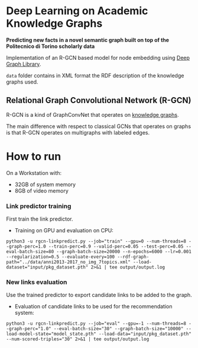 # Deep Learning on Academic Knowledge Graphs

**Predicting new facts in a novel semantic graph built on top of the Politecnico di Torino scholarly data**

Implementation of an R-GCN based model for node embedding using [Deep Graph Library](https://www.dgl.ai/).

`data` folder contains in XML format the RDF description of the knowledge graphs used.


## Relational Graph Convolutional Network (R-GCN)

R-GCN is a kind of GraphConvNet that operates on [knowledge graphs](https://en.wikipedia.org/wiki/Knowledge_Graph). 

The main difference with respect to classical GCNs that operates on graphs is that R-GCN operates on multigraphs with labeled edges.


# How to run

On a Workstation with:

* 32GB of system memory
* 8GB of video memory

### Link predictor training

First train the link predictor.

* Training on GPU and evaluation on CPU:

```
python3 -u rgcn-linkpredict.py --job="train" --gpu=0 --num-threads=8 --graph-perc=1.0 --train-perc=0.9 --valid-perc=0.05 --test-perc=0.05 --eval-batch-size=80 --graph-batch-size=20000 --n-epochs=6000 --lr=0.001 --regularization=0.5 --evaluate-every=100 --rdf-graph-path="../data/anni2013-2017_no_img_7topics.xml" --load-dataset="input/pkg_dataset.pth" 2>&1 | tee output/output.log
```

### New links evaluation

Use the trained predictor to export candidate links to be added to the graph.

* Evaluation of candidate links to be used for the recommendation system:

```
python3 -u rgcn-linkpredict.py --job="eval" --gpu=-1 --num-threads=8 --graph-perc="1.0" --eval-batch-size="30" --graph-batch-size="10000" --load-model-state="model_state.pth" --load-data="input/pkg_dataset.pth" --num-scored-triples="30" 2>&1 | tee output/output.log
```
